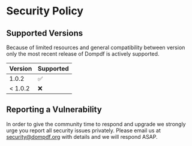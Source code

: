 # Security Policy 

## Supported Versions

Because of limited resources and general compatibility between version only the most recent release of Dompdf is actively supported.

| Version | Supported          |
| ------- | ------------------ |
| 1.0.2   | :white_check_mark: |
| < 1.0.2 | :x:                |

## Reporting a Vulnerability

In order to give the community time to respond and upgrade we strongly urge you report all security issues privately. Please email us at security@dompdf.org with details
and we will respond ASAP.
